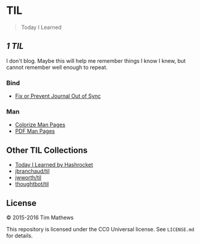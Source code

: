 # TIL
> Today I Learned

_1 TIL_
-------------

I don't blog. Maybe this will help me remember things I know I knew, but cannot
remember well enough to repeat.

### Bind
- [Fix or Prevent Journal Out of Sync](bind/fix-prevent-bind-journal-out-of-sync.md)

### Man
- [Colorize Man Pages](man/colorize-man-pages.md)
- [PDF Man Pages](man/pdf-man-pages.md)

## Other TIL Collections

* [Today I Learned by Hashrocket](https://til.hashrocket.com)
* [jbranchaud/til](https://github.com/jbranchaud/til)
* [jwworth/til](https://github.com/jwworth/til)
* [thoughtbot/til](https://github.com/thoughtbot/til)

## License

&copy; 2015-2016 Tim Mathews

This repository is licensed under the CC0 Universal license. See `LICENSE.md`
for details.
